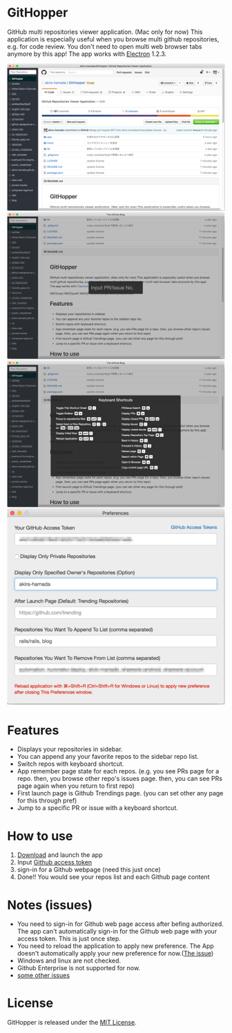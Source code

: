 # GitHopper

GitHub multi repositories viewer application. (Mac only for now)
This application is especially useful when you browse multi github repositories, e.g. for code review. You don't need to open multi web browser tabs anymore by this app!
The app works with [Electron](http://electron.atom.io/) 1.2.3.

![app_main](https://github.com/akira-hamada/GitHopper/blob/master/screenshots/githopper_1.png?raw=true)  
![app_pr_issue_search](https://github.com/akira-hamada/GitHopper/blob/master/screenshots/githopper_3.png?raw=true)  
![app_shortcuts](https://github.com/akira-hamada/GitHopper/blob/master/screenshots/githopper_4.png?raw=true)  
![app_preferences](https://github.com/akira-hamada/GitHopper/blob/master/screenshots/githopper_2.png?raw=true)  

# Features

- Displays your repositories in sidebar.
- You can append any your favorite repos to the sidebar repo list.
- Switch repos with keyboard shortcut.
- App remember page state for each repos. (e.g. you see PRs page for a repo. then, you browse other repo's issues page. then, you can see PRs page again when you return to first repo)
- First launch page is Github Trendings page. (you can set other any page for this through pref)
- Jump to a specific PR or issue with a keyboard shortcut.

# How to use

1. [Download](https://github.com/akira-hamada/GitHopper/releases/download/1.0.0/GitHopper.app.zip) and launch the app
1. Input [Github access token](https://github.com/settings/tokens)
1. sign-in for a Github webpage (need this just once)
1. Done!! You would see your repos list and each Github page content


# Notes (issues)

- You need to sign-in for Github web page access after befing authorized. The app can't automatically sign-in for the Github web page with your access token. This is just once step.
- You need to reload the application to apply new preference. The App doesn't automatically apply your new preference for now.([The issue](https://github.com/akira-hamada/GitHopper/issues/26))
- Windows and linux are not checked.
- Github Enterprise is not supported for now.
- [some other issues](https://github.com/akira-hamada/GitHopper/issues)

# License

GitHopper is released under the [MIT License](http://www.opensource.org/licenses/MIT).
